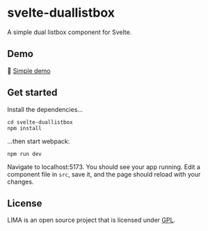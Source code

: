 # svelte-duallistbox
A simple dual listbox component for Svelte.

## Demo
🌱 [Simple demo](https://svelte.dev/repl/17b7b7f427d2464ead3a01b5d800fbc6?version=3.50.1)

## Get started
Install the dependencies...
```
cd svelte-duallistbox
npm install
```
...then start webpack:
```
npm run dev
```
Navigate to localhost:5173. You should see your app running. Edit a component file in `src`, save it, and the page should reload with your changes.
  
## License
LIMA is an open source project that is licensed under [GPL](https://opensource.org/licenses/GPL-2.0).
